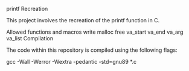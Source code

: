 printf Recreation

This project involves the recreation of the printf function in C.

Allowed functions and macros
write
malloc
free
va_start
va_end
va_arg
va_list
Compilation


The code within this repository is compiled using the following flags:

gcc -Wall -Werror -Wextra -pedantic -std=gnu89 *.c